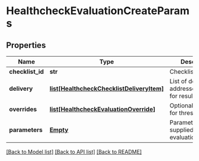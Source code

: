 # HealthcheckEvaluationCreateParams

## Properties
Name | Type | Description | Notes
------------ | ------------- | ------------- | -------------
**checklist_id** | **str** | Checklist to be run | 
**delivery** | [**list[HealthcheckChecklistDeliveryItem]**](HealthcheckChecklistDeliveryItem.md) | List of delivery addresses/methods for results | [optional] 
**overrides** | [**list[HealthcheckEvaluationOverride]**](HealthcheckEvaluationOverride.md) | Optional overrides for thresholds etc. | [optional] 
**parameters** | [**Empty**](Empty.md) | Parameters supplied for this evaluation | [optional] 

[[Back to Model list]](../README.md#documentation-for-models) [[Back to API list]](../README.md#documentation-for-api-endpoints) [[Back to README]](../README.md)


